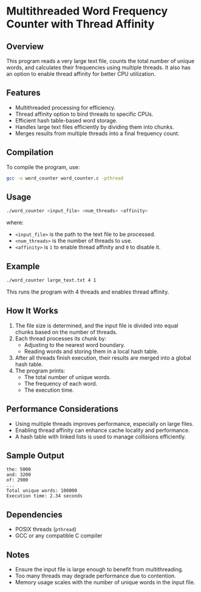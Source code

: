 # Multithreaded Word Frequency Counter with Thread Affinity

## Overview
This program reads a very large text file, counts the total number of unique words, and calculates their frequencies using multiple threads. It also has an option to enable thread affinity for better CPU utilization.

## Features
- Multithreaded processing for efficiency.
- Thread affinity option to bind threads to specific CPUs.
- Efficient hash table-based word storage.
- Handles large text files efficiently by dividing them into chunks.
- Merges results from multiple threads into a final frequency count.

## Compilation
To compile the program, use:
```bash
gcc -o word_counter word_counter.c -pthread
```

## Usage
```bash
./word_counter <input_file> <num_threads> <affinity>
```
where:
- `<input_file>` is the path to the text file to be processed.
- `<num_threads>` is the number of threads to use.
- `<affinity>` is `1` to enable thread affinity and `0` to disable it.

## Example
```bash
./word_counter large_text.txt 4 1
```
This runs the program with 4 threads and enables thread affinity.

## How It Works
1. The file size is determined, and the input file is divided into equal chunks based on the number of threads.
2. Each thread processes its chunk by:
   - Adjusting to the nearest word boundary.
   - Reading words and storing them in a local hash table.
3. After all threads finish execution, their results are merged into a global hash table.
4. The program prints:
   - The total number of unique words.
   - The frequency of each word.
   - The execution time.

## Performance Considerations
- Using multiple threads improves performance, especially on large files.
- Enabling thread affinity can enhance cache locality and performance.
- A hash table with linked lists is used to manage collisions efficiently.

## Sample Output
```
the: 5000
and: 3200
of: 2900
...
Total unique words: 100000
Execution time: 2.34 seconds
```

## Dependencies
- POSIX threads (`pthread`)
- GCC or any compatible C compiler

## Notes
- Ensure the input file is large enough to benefit from multithreading.
- Too many threads may degrade performance due to contention.
- Memory usage scales with the number of unique words in the input file.


